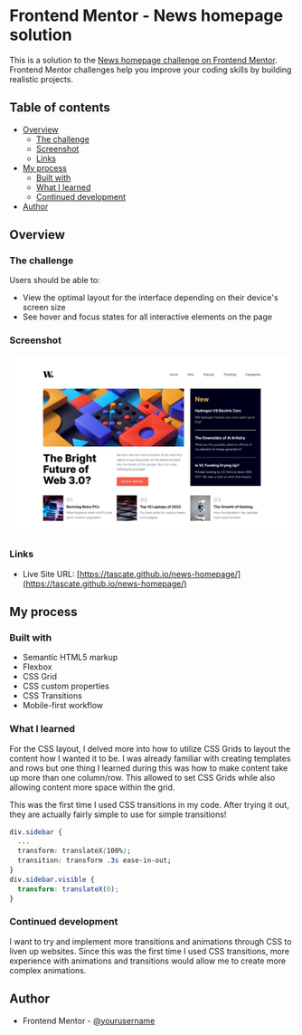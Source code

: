 # Frontend Mentor - News homepage solution

This is a solution to the [News homepage challenge on Frontend Mentor](https://www.frontendmentor.io/challenges/news-homepage-H6SWTa1MFl). Frontend Mentor challenges help you improve your coding skills by building realistic projects. 

## Table of contents

- [Overview](#overview)
  - [The challenge](#the-challenge)
  - [Screenshot](#screenshot)
  - [Links](#links)
- [My process](#my-process)
  - [Built with](#built-with)
  - [What I learned](#what-i-learned)
  - [Continued development](#continued-development)
- [Author](#author)

## Overview

### The challenge

Users should be able to:

- View the optimal layout for the interface depending on their device's screen size
- See hover and focus states for all interactive elements on the page

### Screenshot

![](./preview.png)

### Links

- Live Site URL: [https://tascate.github.io/news-homepage/](https://tascate.github.io/news-homepage/)

## My process

### Built with

- Semantic HTML5 markup
- Flexbox
- CSS Grid
- CSS custom properties
- CSS Transitions
- Mobile-first workflow

### What I learned

For the CSS layout, I delved more into how to utilize CSS Grids to layout the content how I wanted it to be. I was already familiar with creating templates and rows but one thing I learned during this was how to make content take up more than one column/row. This allowed to set CSS Grids while also allowing content more space within the grid.

This was the first time I used CSS transitions in my code. After trying it out, they are actually fairly simple to use for simple transitions! 
```css
div.sidebar {
  ...
  transform: translateX(100%);
  transition: transform .3s ease-in-out;
}
div.sidebar.visible {
  transform: translateX(0);
}
```

### Continued development

I want to try and implement more transitions and animations through CSS to liven up websites. Since this was the first time I used CSS transitions, more experience with animations and transitions would allow me to create more complex animations.
## Author

- Frontend Mentor - [@yourusername](https://www.frontendmentor.io/profile/Tascate)
